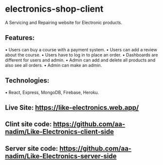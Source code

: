 # electronics-shop-client

A Servicing and Repairing website for Electronic products.
## Features:
• Users can buy a course with a payment system.
• Users can add a review about the course. 
• Users have to log in to place an order.
• Dashboards are different for users and admin.
• Admin can add and delete all products and also see all orders. 
• Admin can make an admin.
## Technologies: 
• React, Express, MongoDB, Firebase, Heroku. 

## Live Site: https://like-electronics.web.app/
## Clint site code: https://github.com/aa-nadim/Like-Electronics-client-side
## Server site code: https://github.com/aa-nadim/Like-Electronics-server-side

